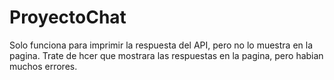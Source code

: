 # ProyectoChat
Solo funciona para imprimir la respuesta del API, pero no lo muestra en la pagina. Trate de hcer que mostrara las respuestas en la pagina, pero habian muchos errores.

